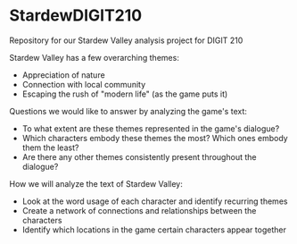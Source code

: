# StardewDIGIT210
Repository for our Stardew Valley analysis project for DIGIT 210

Stardew Valley has a few overarching themes:
* Appreciation of nature
* Connection with local community
* Escaping the rush of "modern life" (as the game puts it)

Questions we would like to answer by analyzing the game's text:
* To what extent are these themes represented in the game's dialogue?
* Which characters embody these themes the most? Which ones embody them the least?
* Are there any other themes consistently present throughout the dialogue?

How we will analyze the text of Stardew Valley:
* Look at the word usage of each character and identify recurring themes
* Create a network of connections and relationships between the characters
* Identify which locations in the game certain characters appear together
